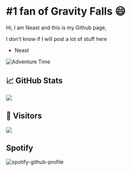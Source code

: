 # #1 fan of Gravity Falls 😄

Hi, I am Neast and this is my Github page,

I don't know if I will post a lot of stuff here

- Neast

![Adventure Time](https://cdn.discordapp.com/attachments/914629612435284028/915527828014002246/6AXE.gif)


## &#x1f4c8; GitHub Stats
<img align="center" src="https://github-readme-stats.vercel.app/api/?username=neast1337&show_icons=true&count_private=true" />

## 👀  Visitors
<img src="https://profile-counter.glitch.me/neast1337/count.svg" />

## Spotify
![spotify-github-profile](https://spotify-github-profile.vercel.app/api/view?uid=h4rdt0p&cover_image=true&theme=natemoo-re&show_offline=false&background_color=121212&interchange=false&bar_color=53b14f&bar_color_cover=false)
 
